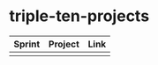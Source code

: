 # triple-ten-projects

| Sprint    | Project | Link    |
| -------- | ------- | -------- |
|          |         |          |

